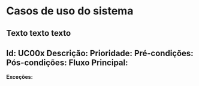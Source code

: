 # Casos de uso do sistema 

Texto texto texto
---

**Id:** UC00x
**Descrição:**
**Prioridade:** 
**Pré-condições:**
**Pós-condições:**
**Fluxo Principal:**
-
**Exceções:**